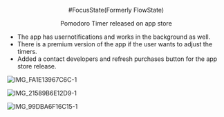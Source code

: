 <p align="center">#FocusState(Formerly FlowState)</p>
<p align="center">Pomodoro Timer released on app store</p>

- The app has usernotifications and works in the background as well.  
- There is a premium version of the app if the user wants to adjust the timers.
- Added a contact developers and refresh purchases button for the app store release.

<p align="center">

![IMG_FA1E13967C6C-1](https://github.com/Dre00dev/FlowState/assets/109707956/872f6e53-9649-456f-9619-901d88a28f54)

</p>

<p align="center">

![IMG_21589B6E12D9-1](https://github.com/Dre00dev/FlowState/assets/109707956/3cf6d0ba-c59c-40ea-9b35-a549ce2acc7a)

</p>

<p align="center">

![IMG_99DBA6F16C15-1](https://github.com/Dre00dev/FlowState/assets/109707956/df2bf9d6-7844-418a-ab1c-d985c12cb0cb)

</p>

